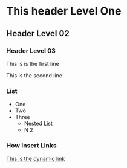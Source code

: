 # This header Level One

## Header Level 02

### Header Level 03

This is is the first line

This is the second line 

### List 

- One
- Two
- Three
  - Nested List
  - N 2


### How Insert Links

[This is the dynamic link](www.google.com)